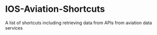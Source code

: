 # IOS-Aviation-Shortcuts
A list of shortcuts including retrieving data from APIs from aviation data services
